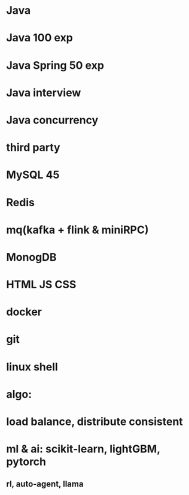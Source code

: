 # Java
# Java 100 exp
# Java Spring 50 exp 
# Java interview 
# Java concurrency

# ########################################
# third party 
# MySQL 45
# Redis 
# mq(kafka + flink & miniRPC)
# MonogDB 

# ########################################
# HTML JS CSS 

# ########################################
# docker
# git 
# linux shell 

# ########################################
# algo: 
# load balance, distribute consistent 
# ml & ai: scikit-learn, lightGBM, pytorch
## rl, auto-agent, llama